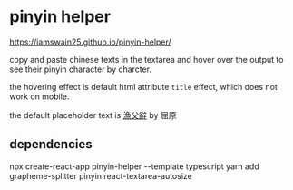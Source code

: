 # pinyin helper

https://iamswain25.github.io/pinyin-helper/

copy and paste chinese texts in the textarea and hover over the output to see their pinyin character by charcter.

the hovering effect is default html attribute `title` effect, which does not work on mobile.

the default placeholder text is [漁父辭](https://blog.naver.com/swings81/220883875099) by 屈原

## dependencies

npx create-react-app pinyin-helper --template typescript
yarn add grapheme-splitter pinyin react-textarea-autosize
